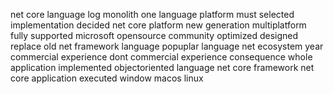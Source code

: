 net core language log monolith one language platform must selected implementation decided net core platform new generation multiplatform fully supported microsoft opensource community optimized designed replace old net framework language popuplar language net ecosystem year commercial experience dont commercial experience consequence whole application implemented objectoriented language net core framework net core application executed window macos linux